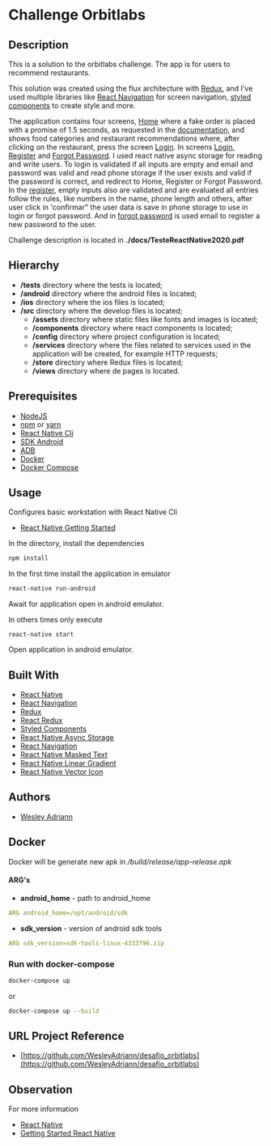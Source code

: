 Challenge Orbitlabs
============

## Description

This is a solution to the orbitlabs challenge. The app is for users to recommend restaurants.

This solution was created using the flux architecture with [Redux](#built-with), and I've used multiple libraries like [React Navigation](#built-with) for screen navigation, [styled components](#built-with) to create style and more.

The application contains four screens, [Home](./src/views/Home/index.js) where a fake order is placed with a promise of 1.5 seconds, as requested in the [documentation](./docs/TesteReactNative2020.pdf), and shows food categories and restaurant recommendations where, after clicking on the restaurant, press the screen [Login](./src/views/login/index.js). In screens [Login](./src/views/Login/index.js), [Register](./src/views/Register/index.js) and [Forgot Password](./src/views/ForgotPassword/index.js). I used react native async storage for reading and write users. To login is validated if all inputs are empty and email and password was valid and read phone storage if the user exists and valid if the password is correct, and redirect to Home, Register or Forgot Password. In the [register](./src/views/Register/index.js), empty inputs also are validated and are evaluated all entries follow the rules, like numbers in the name, phone length and others, after user click in 'confirmar" the user data is save in phone storage to use in login or forgot password. And in [forgot password](./src/views/ForgotPassword/index.js) is used email to register a new password to the user.


Challenge description is located in **./docs/TesteReactNative2020.pdf**

## Hierarchy

- **/__tests__** directory where the tests is located;
- **/android** directory where the android files is located;
- **/ios** directory where the ios files is located;
- **/src** directory where the develop files is located;
  - **/assets** directory where static files like fonts and images is located;
  - **/components** directory where react components is located;
  - **/config** directory where project configuration is located;
  - **/services** directory where the files related to services used in the application will be created, for example HTTP requests;
  - **/store** directory where Redux files is located;
  - **/views** directory where de pages is located.

## Prerequisites

- [NodeJS](https://nodejs.org)
- [npm](https://www.npmjs.com) or [yarn](https://yarnpkg.com)
- [React Native Cli](https://www.npmjs.com/package/react-native-cli)
- [SDK Android](https://developer.android.com/studio)
- [ADB](https://developer.android.com/studio/command-line/adb.html)
- [Docker](https://www.docker.com)
- [Docker Compose](https://docs.docker.com/compose/)

## Usage
Configures basic workstation with React Native Cli  
- [React Native Getting Started](https://facebook.github.io/react-native/docs/getting-started)

In the directory, install the dependencies
```bash
npm install
```
In the first time install the application in emulator
```bash
react-native run-android
```
Await for application open in android emulator.

In others times only execute
```
react-native start
```
Open application in android emulator.

## Built With

- [React Native](https://facebook.github.io/react-native/)
- [React Navigation](https://reactnavigation.org)
- [Redux](https://redux.js.org)
- [React Redux](https://react-redux.js.org)
- [Styled Components](https://www.styled-components.com)
- [React Native Async Storage](https://github.com/react-native-community/async-storage)
- [React Navigation](https://reactnavigation.org)
- [React Native Masked Text](https://github.com/benhurott/react-native-masked-text)
- [React Native Linear Gradient](https://github.com/react-native-community/react-native-linear-gradient)
- [React Native Vector Icon](https://github.com/oblador/react-native-vector-icons)

## Authors

- [Wesley Adriann](https://github.com/WesleyAdriann/)

## Docker
Docker will be generate new apk in */build/release/app-release.apk*

#### ARG's
- **android_home** - path to android_home
```yml
ARG android_home=/opt/android/sdk
```
- **sdk_version** - version of android sdk tools
```yml
ARG sdk_version=sdk-tools-linux-4333796.zip
```

### Run with docker-compose
```bash
docker-compose up
``` 
or
```bash
docker-compose up --build
```

## URL Project Reference

- [https://github.com/WesleyAdriann/desafio_orbitlabs](https://github.com/WesleyAdriann/desafio_orbitlabs)

## Observation

For more information
- [React Native](https://facebook.github.io/react-native/)
- [Getting Started React Native](https://facebook.github.io/react-native/docs/getting-started)
